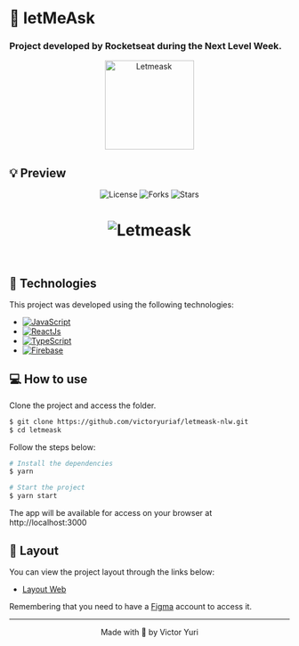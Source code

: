 # 🤔 letMeAsk

### Project developed by Rocketseat during the Next Level Week.
<p align="center">
  <img alt="Letmeask" src=".github/logo.svg" width="160px">
</p>

## 💡 Preview

<p align="center">
  <img  src="https://img.shields.io/static/v1?label=license&message=MIT&color=5965E0&labelColor=121214" alt="License">
  
  <img src="https://img.shields.io/github/forks/guilhermecapitao/letmeask?label=forks&message=MIT&color=5965E0&labelColor=121214" alt="Forks">     

  <img src="https://img.shields.io/github/stars/guilhermecapitao/letmeask?label=stars&message=MIT&color=5965E0&labelColor=121214" alt="Stars">
</p>

<h1 align="center">
    <img alt="Letmeask" title="Letmeask" src=".github/cover.svg" />
</h1>

<br>

## 🚀 Technologies

This project was developed using the following technologies:

- [![JavaScript](https://img.shields.io/badge/Javascript-e1af24?style=for-the-badge&logo=javascript&logoColor=white)](https://developer.mozilla.org/pt-BR/docs/Web/JavaScript)
- [![ReactJs](https://img.shields.io/badge/React-20232A?style=for-the-badge&logo=react&logoColor=61DAFB)](https://reactjs.org/)
- [![TypeScript](https://img.shields.io/badge/TypeScript-007ACC?style=for-the-badge&logo=typescript&logoColor=white)](https://www.typescriptlang.org//)
- [![Firebase](https://img.shields.io/badge/firebase-ffca28?style=for-the-badge&logo=firebase&logoColor=black)](https://firebase.google.com/)

## 💻 How to use

Clone the project and access the folder.

```bash
$ git clone https://github.com/victoryuriaf/letmeask-nlw.git
$ cd letmeask
```

Follow the steps below:
```bash
# Install the dependencies
$ yarn

# Start the project
$ yarn start
```
The app will be available for access on your browser at http://localhost:3000

## 🔖 Layout

You can view the project layout through the links below:

- [Layout Web](https://www.figma.com/file/u0BQK8rCf2KgzcukdRRCWh/Letmeask/duplicate) 

Remembering that you need to have a [Figma](http://figma.com/) account to access it.

---

<p align="center">Made with 💜 by Victor Yuri</p>
